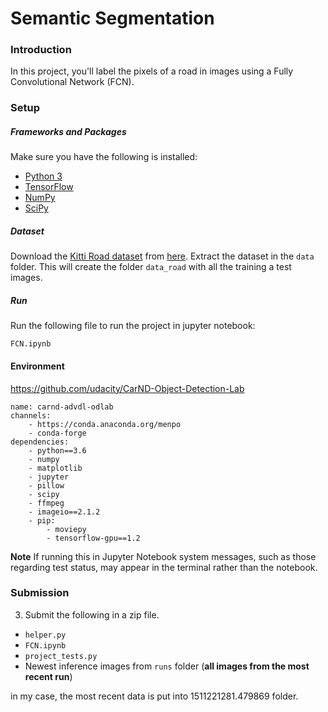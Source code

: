 # Semantic Segmentation
### Introduction
In this project, you'll label the pixels of a road in images using a Fully Convolutional Network (FCN).

### Setup
##### Frameworks and Packages
Make sure you have the following is installed:
 - [Python 3](https://www.python.org/)
 - [TensorFlow](https://www.tensorflow.org/)
 - [NumPy](http://www.numpy.org/)
 - [SciPy](https://www.scipy.org/)
##### Dataset
Download the [Kitti Road dataset](http://www.cvlibs.net/datasets/kitti/eval_road.php) from [here](http://www.cvlibs.net/download.php?file=data_road.zip).  Extract the dataset in the `data` folder.  This will create the folder `data_road` with all the training a test images.

##### Run
Run the following file to run the project in jupyter notebook:

```
FCN.ipynb
```
#### Environment 

https://github.com/udacity/CarND-Object-Detection-Lab

```
name: carnd-advdl-odlab
channels:
    - https://conda.anaconda.org/menpo
    - conda-forge
dependencies:
    - python==3.6
    - numpy
    - matplotlib
    - jupyter
    - pillow
    - scipy
    - ffmpeg
    - imageio==2.1.2
    - pip:
        - moviepy
        - tensorflow-gpu==1.2
```


**Note** If running this in Jupyter Notebook system messages, such as those regarding test status, may appear in the terminal rather than the notebook.

### Submission

3. Submit the following in a zip file.
 - `helper.py`
 - `FCN.ipynb`
 - `project_tests.py`
 - Newest inference images from `runs` folder  (**all images from the most recent run**)
 
 in my case, the most recent data is put into 1511221281.479869 folder. 
 
